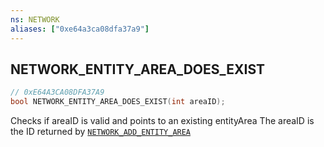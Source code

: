 ```yaml
---
ns: NETWORK
aliases: ["0xe64a3ca08dfa37a9"]
---
```

## NETWORK_ENTITY_AREA_DOES_EXIST

```c
// 0xE64A3CA08DFA37A9
bool NETWORK_ENTITY_AREA_DOES_EXIST(int areaID);
```

Checks if areaID is valid and points to an existing entityArea The areaID is the ID returned by [`NETWORK_ADD_ENTITY_AREA`](#_0x494C8FB299290269)

